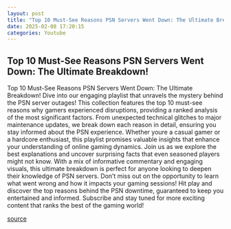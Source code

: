 ```yaml
---
layout: post
title: "Top 10 Must-See Reasons PSN Servers Went Down: The Ultimate Breakdown!"
date: 2025-02-08 17:20:15
categories: Youtube
---
```


## Top 10 Must-See Reasons PSN Servers Went Down: The Ultimate Breakdown!

Top 10 Must-See Reasons PSN Servers Went Down: The Ultimate Breakdown!
Dive into our engaging playlist that unravels the mystery behind the PSN server outages! This collection features the top 10 must-see reasons why gamers experienced disruptions, providing a ranked analysis of the most significant factors. 
From unexpected technical glitches to major maintenance updates, we break down each reason in detail, ensuring you stay informed about the PSN experience. Whether youre a casual gamer or a hardcore enthusiast, this playlist promises valuable insights that enhance your understanding of online gaming dynamics.
Join us as we explore the best explanations and uncover surprising facts that even seasoned players might not know. With a mix of informative commentary and engaging visuals, this ultimate breakdown is perfect for anyone looking to deepen their knowledge of PSN servers. 
Don’t miss out on the opportunity to learn what went wrong and how it impacts your gaming sessions! Hit play and discover the top reasons behind the PSN downtime, guaranteed to keep you entertained and informed. Subscribe and stay tuned for more exciting content that ranks the best of the gaming world!

[source](https://www.youtube.com/playlist?list=PLRzD5R_wu8BYu1hdllmH31MbPnulFMHzd)